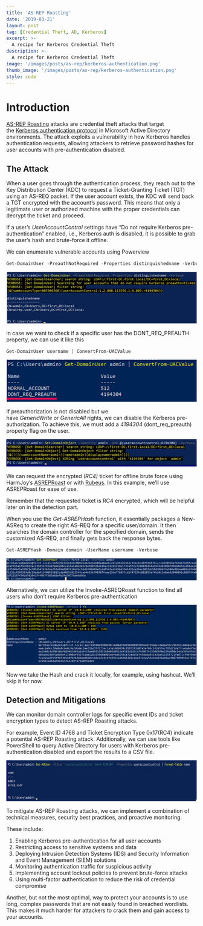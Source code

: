 ```yaml
---
title: 'AS-REP Roasting'
date: '2019-03-21'
layout: post
tag: [Credential Theft, AD, Kerberos]
excerpt: >-
  A recipe for Kerberos Credential Theft
description: >-
  A recipe for Kerberos Credential Theft
image: '/images/posts/as-rep/kerberos-authentication.png'
thumb_image: '/images/posts/as-rep/kerberos-authentication.png'
style: code
---
```


# Introduction

[AS-REP Roasting](https://attack.mitre.org/techniques/T1558/004/) attacks are credential theft attacks that target the [Kerberos authentication protocol](https://pwntales.com/kerberoasting-attacking-the-three-headed-dog/) in Microsoft Active Directory environments. 
The attack exploits a vulnerability in how Kerberos handles authentication requests, allowing attackers to retrieve password hashes for user accounts with pre-authentication disabled.

## The Attack

When a user goes through the authentication process, they reach out to the Key Distribution Center (KDC) to request a Ticket-Granting Ticket (TGT) using an AS-REQ packet. If the user account exists, the KDC will send back a TGT encrypted with the account’s password. This means that only a legitimate user or authorized machine with the proper credentials can decrypt the ticket and proceed.

If a user’s _UserAccountControl_ settings have “Do not require Kerberos pre-authentication” enabled, i.e., Kerberos auth is disabled, it is possible to grab the user’s hash and brute-force it offline.

We can enumerate vulnerable accounts using Powerview

```powershell
Get-DomainUser -PreauthNotRequired -Properties distinguishedname -Verbose
```

![](/images/posts/as-rep/1.png)

in case we want to check if a specific user has the DONT_REQ_PREAUTH property, we can use it like this

```powershell
Get-DomainUser username | ConvertFrom-UACValue
```

![](/images/posts/as-rep/2.png)

If preauthorization is not disabled but we have _GenericWrite_ or _GenericAll_ rights, we can disable the Kerberos pre-authorization.
To achieve this, we must add a _4194304_ (dont_req_preauth) property flag on the user.

![](/images/posts/as-rep/3.png)

We can request the encrypted _(RC4)_ ticket for offline brute force using HarmJoy’s [ASREPRoast](https://github.com/HarmJ0y/ASREPRoast) or with [Rubeus](https://github.com/GhostPack/Rubeus). 
In this example, we’ll use ASREPRoast for ease of use.

Remember that the requested ticket is RC4 encrypted, which will be helpful later on in the detection part.

When you use the _Get-ASREPHash_ function, it essentially packages a New-ASReq to create the right AS-REQ for a specific user/domain. 
It then searches the domain controller for the specified domain, sends the customized AS-REQ, and finally gets back the response bytes.

```powershell
Get-ASREPHash -Domain domain -UserName username -Verbose
```

![](/images/posts/as-rep/4.png)

Alternatively, we can utilize the Invoke-ASREQRoast function to find all users who don’t require Kerberos pre-authentication

![](/images/posts/as-rep/5.png)

Now we take the Hash and crack it locally, for example, using hashcat. We’ll skip it for now.


## Detection and Mitigations

We can monitor domain controller logs for specific event IDs and ticket encryption types to detect AS-REP Roasting attacks.

For example, Event ID 4768 and Ticket Encryption Type 0x17(RC4) indicate a potential AS-REP Roasting attack. 
Additionally, we can use tools like PowerShell to query Active Directory for users with Kerberos pre-authentication disabled and export the results to a CSV file.

![](/images/posts/as-rep/7.png)

To mitigate AS-REP Roasting attacks, we can implement a combination of technical measures, security best practices, and proactive monitoring.

These include:

1. Enabling Kerberos pre-authentication for all user accounts
2. Restricting access to sensitive systems and data
3. Deploying Intrusion Detection Systems (IDS) and Security Information and Event Management (SIEM) solutions
4. Monitoring authentication traffic for suspicious activity
5. Implementing account lockout policies to prevent brute-force attacks
6. Using multi-factor authentication to reduce the risk of credential compromise

Another, but not the most optimal, way to protect your accounts is to use long, complex passwords that are not easily found in breached wordlists. This makes it much harder for attackers to crack them and gain access to your accounts.


















